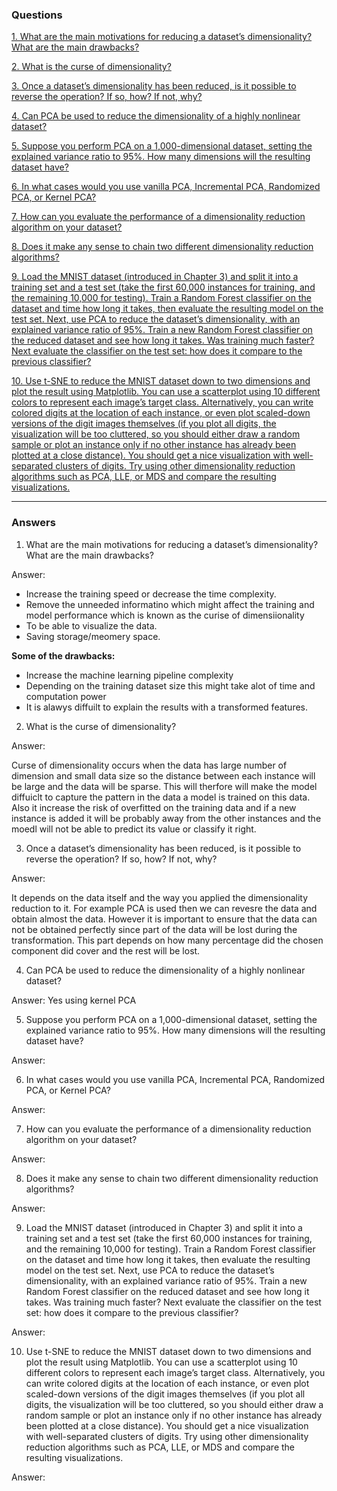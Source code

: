 ### Questions ###

[1. What are the main motivations for reducing a dataset’s dimensionality? What are the main drawbacks?]()

[2. What is the curse of dimensionality?]()

[3. Once a dataset’s dimensionality has been reduced, is it possible to reverse the operation? If so, how? If not, why?]()

[4. Can PCA be used to reduce the dimensionality of a highly nonlinear dataset?]()

[5. Suppose you perform PCA on a 1,000-dimensional dataset, setting the explained variance ratio to 95%. How many dimensions will the resulting dataset have?]()

[6. In what cases would you use vanilla PCA, Incremental PCA, Randomized PCA, or Kernel PCA?]()

[7. How can you evaluate the performance of a dimensionality reduction algorithm on your dataset?]()

[8. Does it make any sense to chain two different dimensionality reduction algorithms?]()

[9. Load the MNIST dataset (introduced in Chapter 3) and split it into a training set and a test set (take the first 60,000 instances for training, and the remaining
10,000 for testing). Train a Random Forest classifier on the dataset and time how long it takes, then evaluate the resulting model on the test set. Next, use PCA to
reduce the dataset’s dimensionality, with an explained variance ratio of 95%. Train a new Random Forest classifier on the reduced dataset and see how long it
takes. Was training much faster? Next evaluate the classifier on the test set: how does it compare to the previous classifier?]()

[10. Use t-SNE to reduce the MNIST dataset down to two dimensions and plot the result using Matplotlib. You can use a scatterplot using 10 different colors to represent each image’s target class. Alternatively, you can write colored digits at the location of each instance, or even plot scaled-down versions of the digit images
themselves (if you plot all digits, the visualization will be too cluttered, so you should either draw a random sample or plot an instance only if no other instance
has already been plotted at a close distance). You should get a nice visualization with well-separated clusters of digits. Try using other dimensionality reduction
algorithms such as PCA, LLE, or MDS and compare the resulting visualizations.]()

-----------------------------------------------------------------------------------------------------------------------------------------------------------------------
### Answers ###

1. What are the main motivations for reducing a dataset’s dimensionality? What are the main drawbacks?

Answer:
* Increase the training speed or decrease the time complexity.
* Remove the unneeded informatino which might affect the training and model performance which is known as the curise of dimensiionality 
* To be able to visualize the data. 
* Saving storage/meomery space. 

**Some of the drawbacks:** 

* Increase the machine learning pipeline complexity 
* Depending on the training dataset size this might take alot of time and computation power
* It is alawys diffuilt to explain the results with a transformed features. 

2. What is the curse of dimensionality?

Answer:

Curse of dimensionality occurs when the data has large number of dimension and small data size so the distance between each instance will be large and the data will be sparse. This will therfore will make the model diffuiclt to capture the pattern in the data a model is trained on this data. Also it increase the risk of  overfitted on the training data and if a new instance is added it will be probably away from the other instances and the moedl will not be able to predict its value or classify it right. 

3. Once a dataset’s dimensionality has been reduced, is it possible to reverse the operation? If so, how? If not, why?

Answer:

It depends on the data itself and the way you applied the dimensionality reduction to it. For example PCA is used then we can revesre the data and obtain almost the data. However it is important to ensure that the data can not be obtained perfectly since part of the data will be lost during the transformation. This part depends on how many percentage did the chosen component did cover and the rest will be lost. 

4. Can PCA be used to reduce the dimensionality of a highly nonlinear dataset?

Answer:
Yes using kernel PCA 


5. Suppose you perform PCA on a 1,000-dimensional dataset, setting the explained variance ratio to 95%. How many dimensions will the resulting dataset have?

Answer:


6. In what cases would you use vanilla PCA, Incremental PCA, Randomized PCA, or Kernel PCA?

Answer:

7. How can you evaluate the performance of a dimensionality reduction algorithm on your dataset?

Answer:



8. Does it make any sense to chain two different dimensionality reduction algorithms?

Answer:


9. Load the MNIST dataset (introduced in Chapter 3) and split it into a training set and a test set (take the first 60,000 instances for training, and the remaining
10,000 for testing). Train a Random Forest classifier on the dataset and time how long it takes, then evaluate the resulting model on the test set. Next, use PCA to
reduce the dataset’s dimensionality, with an explained variance ratio of 95%. Train a new Random Forest classifier on the reduced dataset and see how long it
takes. Was training much faster? Next evaluate the classifier on the test set: how does it compare to the previous classifier?

Answer:



10. Use t-SNE to reduce the MNIST dataset down to two dimensions and plot the result using Matplotlib. You can use a scatterplot using 10 different colors to represent each image’s target class. Alternatively, you can write colored digits at the location of each instance, or even plot scaled-down versions of the digit images
themselves (if you plot all digits, the visualization will be too cluttered, so you should either draw a random sample or plot an instance only if no other instance
has already been plotted at a close distance). You should get a nice visualization with well-separated clusters of digits. Try using other dimensionality reduction
algorithms such as PCA, LLE, or MDS and compare the resulting visualizations.

Answer:


